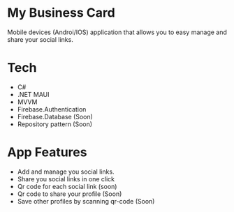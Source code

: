 # My Business Card
Mobile devices (Androi/IOS) application that allows you to easy manage and share your social links.

# Tech
- C#
- .NET MAUI
- MVVM
- Firebase.Authentication
- Firebase.Database (Soon)
- Repository pattern (Soon)

# App Features
- Add and manage you social links.
- Share you social links in one click
- Qr code for each social link (soon)
- Qr code to share your profile (Soon)
- Save other profiles by scanning qr-code (Soon)
